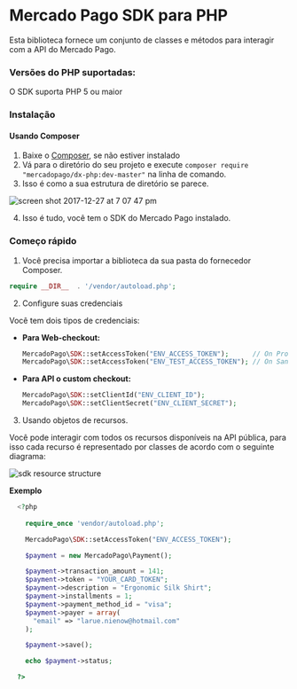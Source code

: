 # Mercado Pago SDK para PHP

Esta biblioteca fornece um conjunto de classes e métodos para interagir com a API do Mercado Pago.

### Versões do PHP suportadas:

O SDK suporta PHP 5 ou maior

### Instalação 

#### Usando Composer

1. Baixe o [Composer](https://getcomposer.org/download/), se não estiver instalado
2. Vá para o diretório do seu projeto e execute `composer require "mercadopago/dx-php:dev-master"` na linha de comando.
3. Isso é como a sua estrutura de diretório se parece.

![screen shot 2017-12-27 at 7 07 47 pm](https://user-images.githubusercontent.com/864790/34394635-44f7745a-eb39-11e7-981d-77cf759cf05f.png)

4. Isso é tudo, você tem o SDK do Mercado Pago instalado.

### Começo rápido

1. Você precisa importar a biblioteca da sua pasta do fornecedor Composer.

  ```php
  require __DIR__  . '/vendor/autoload.php';
  ```

2. Configure suas credenciais

  Você tem dois tipos de credenciais:

  * **Para Web-checkout:**
    ```php
    MercadoPago\SDK::setAccessToken("ENV_ACCESS_TOKEN");      // On Production
    MercadoPago\SDK::setAccessToken("ENV_TEST_ACCESS_TOKEN"); // On Sandbox
    ```

  * **Para API o custom checkout:**
    ```php
    MercadoPago\SDK::setClientId("ENV_CLIENT_ID");
    MercadoPago\SDK::setClientSecret("ENV_CLIENT_SECRET");
    ```

3. Usando objetos de recursos.

  Você pode interagir com todos os recursos disponíveis na API pública, para isso cada recurso é representado por classes de acordo com o seguinte diagrama:
  
  ![sdk resource structure](https://user-images.githubusercontent.com/864790/34393059-9acad058-eb2e-11e7-9987-494eaf19d109.png)
  
  **Exemplo**
  
```php
  <?php
  
    require_once 'vendor/autoload.php';

    MercadoPago\SDK::setAccessToken("ENV_ACCESS_TOKEN");

    $payment = new MercadoPago\Payment();

    $payment->transaction_amount = 141;
    $payment->token = "YOUR_CARD_TOKEN";
    $payment->description = "Ergonomic Silk Shirt";
    $payment->installments = 1;
    $payment->payment_method_id = "visa";
    $payment->payer = array(
      "email" => "larue.nienow@hotmail.com"
    );

    $payment->save();

    echo $payment->status;

  ?>
```

